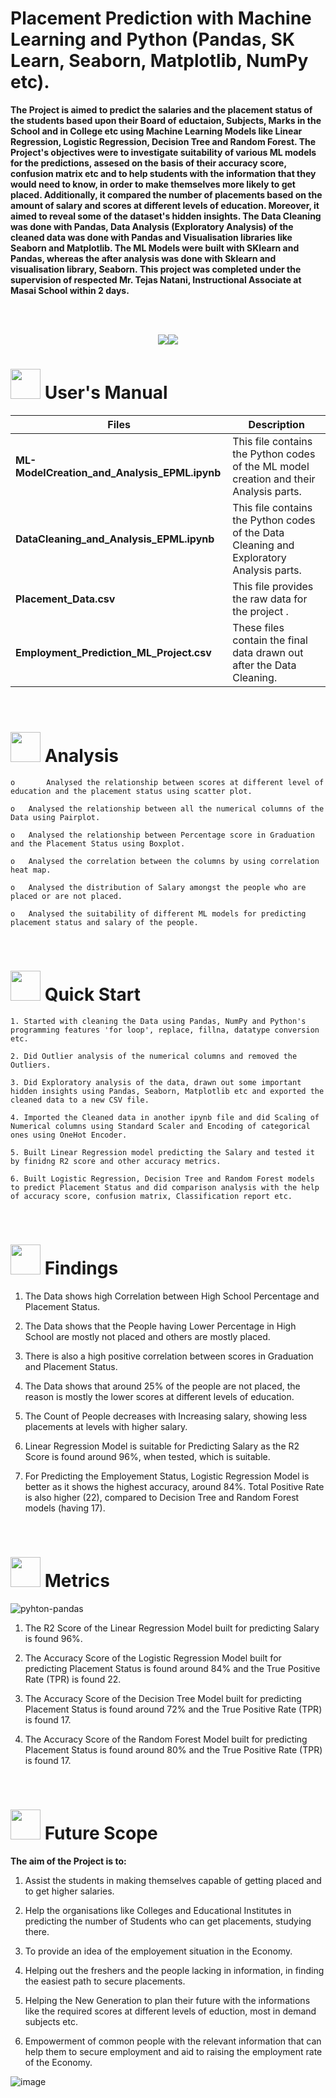 # 
# <h>  **Placement Prediction with Machine Learning and Python (Pandas, SK Learn, Seaborn, Matplotlib, NumPy etc).**

**The Project is aimed to predict the salaries and the placement status of the students based upon their Board of eductaion, Subjects, Marks in the School and in College etc using Machine Learning Models like Linear Regression, Logistic Regression, Decision Tree and Random Forest. The Project's objectives were to investigate suitability of various ML models for the predictions, assesed on the basis of their accuracy score, confusion matrix etc and to help students with the information that they would need to know, in order to make themselves more likely to get placed. Additionally, it compared the number of placements based on the amount of salary and scores at different levels of education. Moreover, it aimed to reveal some of the dataset's hidden insights. The Data Cleaning was done with Pandas, Data Analysis (Exploratory Analysis) of the cleaned data was done with Pandas and Visualisation libraries like Seaborn and Matplotlib. The ML Models were built with SKlearn and Pandas, whereas the after analysis was done with Sklearn and visualisation library, Seaborn. This project was completed under the supervision of respected Mr. Tejas Natani, Instructional Associate at Masai School within 2 days.**




<br>
<br>
<p align="center"><a><img src="https://forthebadge.com/images/badges/built-with-love.svg"><img src="https://forthebadge.com/images/badges/made-with-python.svg"></a></p>

#  <img src="https://user-images.githubusercontent.com/106439762/181935629-b3c47bd3-77fb-4431-a11c-ff8ba0942b63.gif" width="48" height="48"> **User's Manual**

| Files| Description |
| ------------- | ------------- |
| **ML-ModelCreation_and_Analysis_EPML.ipynb** | This file contains the Python codes of the ML model creation and their Analysis parts. |
| **DataCleaning_and_Analysis_EPML.ipynb** | This file contains the Python codes of the Data Cleaning and Exploratory Analysis parts. |
| **Placement_Data.csv**  | This file provides the raw data for the project .  |
| **Employment_Prediction_ML_Project.csv**  | These files contain the final data drawn out after the Data Cleaning.  |
<br>


#  <img src=https://user-images.githubusercontent.com/106439762/178428775-03d67679-9aa4-4b08-91e9-6eb6ed8faf66.gif  width="48" height="48"> Analysis
   
    
    o       Analysed the relationship between scores at different level of education and the placement status using scatter plot.
    
    o	Analysed the relationship between all the numerical columns of the Data using Pairplot.
     
    o	Analysed the relationship between Percentage score in Graduation and the Placement Status using Boxplot.
  
    o	Analysed the correlation between the columns by using correlation heat map.
    
    o	Analysed the distribution of Salary amongst the people who are placed or are not placed.
    
    o	Analysed the suitability of different ML models for predicting placement status and salary of the people.

<br>

# <img src="https://user-images.githubusercontent.com/106439762/181937125-2a4b22a3-f8a9-4226-bbd3-df972f9dbbc4.gif" width="48" height="48" > Quick Start

    1. Started with cleaning the Data using Pandas, NumPy and Python's programming features 'for loop', replace, fillna, datatype conversion etc.
    
    2. Did Outlier analysis of the numerical columns and removed the Outliers.
 
    3. Did Exploratory analysis of the data, drawn out some important hidden insights using Pandas, Seaborn, Matplotlib etc and exported the cleaned data to a new CSV file.
    
    4. Imported the Cleaned data in another ipynb file and did Scaling of Numerical columns using Standard Scaler and Encoding of categorical ones using OneHot Encoder. 
    
    5. Built Linear Regression model predicting the Salary and tested it by finidng R2 score and other accuracy metrics.
    
    6. Built Logistic Regression, Decision Tree and Random Forest models to predict Placement Status and did comparison analysis with the help of accuracy score, confusion matrix, Classification report etc.
   
<br>

# <img src="https://user-images.githubusercontent.com/108053296/185756908-fbb62168-d923-48f2-992f-b8e2fde848fe.gif" width="48" height="48" > Findings
   
   1. The Data shows high Correlation between High School Percentage and Placement Status. 
   
   2. The Data shows that the People having Lower Percentage in High School are mostly not placed and others are mostly placed.
   
   3. There is also a high positive correlation between scores in Graduation and Placement Status.
   
   4. The Data shows that around 25% of the people are not placed, the reason is mostly the lower scores at different levels of education.
   
   5. The Count of People decreases with Increasing salary, showing less placements at levels with higher salary.
   
   6. Linear Regression Model is suitable for Predicting Salary as the R2 Score is found around 96%, when tested, which is suitable.
   
   7. For Predicting the Employement Status, Logistic Regression Model is better as it shows the highest accuracy, around 84%. Total Positive Rate is also higher (22), compared to Decision Tree and Random Forest models (having 17).
   
   <br>
   
   #  <img src=https://user-images.githubusercontent.com/106439762/178803205-47a08ce7-2187-4f96-b301-a2b68690619a.gif width="48" height="48" > Metrics
![pyhton-pandas](https://user-images.githubusercontent.com/106439762/177094844-d74edfa1-823d-4f17-8d94-3600e058cf1e.svg)
   
   1. The R2 Score of the Linear Regression Model built for predicting Salary is found 96%. 
   
   2. The Accuracy Score of the Logistic Regression Model built for predicting Placement Status is found around 84% and the True Positive Rate (TPR) is found 22.
   
   3. The Accuracy Score of the Decision Tree Model built for predicting Placement Status is found around 72% and the True Positive Rate (TPR) is found 17.
   
   4. The Accuracy Score of the Random Forest Model built for predicting Placement Status is found around 80% and the True Positive Rate (TPR) is found 17.
   
   <br>
   
   
   #  <img src=https://user-images.githubusercontent.com/106439762/178803205-47a08ce7-2187-4f96-b301-a2b68690619a.gif width="48" height="48" > Future Scope
   
   <B> The aim of the Project is to: </B>
   
   1. Assist the students in making themselves capable of getting placed and to get higher salaries.
   
   2. Help the organisations like Colleges and Educational Institutes in predicting the number of Students who can get placements, studying there.
   
   3. To provide an idea of the employement situation in the Economy.
   
   4. Helping out the freshers and the people lacking in information, in finding the easiest path to secure placements.
   
   5. Helping the New Generation to plan their future with the informations like the required scores at different levels of eduction, most in demand subjects etc.
   
   6. Empowerment of common people with the relevant information that can help them to secure employment and aid to raising the employment rate of the Economy.
   
   
   
    

![image](https://user-images.githubusercontent.com/108053296/189940016-b2f9ffd2-ff3c-46a7-90a0-ac2929953469.png)

   
 

<!--  ## <img src=https://user-images.githubusercontent.com/106439762/178809088-a2d780ad-94f5-4a58-9203-7716d4b2cbf4.gif width="48" height="48"> About Me
I'm an aspiring data analyst...


##  <img src=https://user-images.githubusercontent.com/106439762/178810087-8f7f8272-0cb8-40cb-a14c-be475569cf7d.gif width="48" height="48"> Links

<a href="https://www.linkedin.com/in/yash-upadhyay-9b642a254/" ><img src="https://user-images.githubusercontent.com/106439762/182037233-49248ea9-c7a4-4f55-9fe4-5fe24e5ef160.png" width="48" height="48"> 

